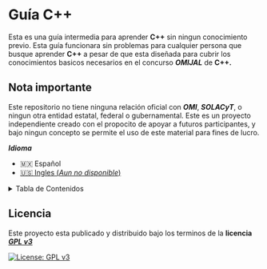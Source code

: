 # **Guía C++**
Esta es una guía intermedia para aprender **C++** sin ningun conocimiento previo. Esta guía funcionara sin problemas para cualquier persona que busque aprender **C++** a pesar de que esta diseñada para cubrir los conocimientos basicos necesarios en el concurso ***OMIJAL*** de **C++.**

## **Nota importante** 
Este repositorio no tiene ninguna relación oficial con ***OMI***, ***SOLACyT***, o ningun otra entidad estatal, federal o gubernamental. Este es un proyecto independiente creado con el propocito de apoyar a futuros participantes, y bajo ningun concepto se permite el uso de este material para fines de lucro.


***Idioma***
- 🇲🇽 Español
- [🇺🇸 Ingles (*Aun no disponible*)](README.md)


<details>
  <summary>Tabla de Contenidos</summary>
  <ol>
    <li>
      <a href="./setup-your-environment/README.md">Configurando en entorno</a>
    </li>
    <li><a href="#Licencia">Licencia</a></li>
  </ol>
</details>



## **Licencia**

Este proyecto esta publicado y distribuido bajo los terminos de la **licencia** [***GPL v3***](https://www.gnu.org/licenses/gpl-3.0)

[![License: GPL v3](https://img.shields.io/badge/License-GPLv3-blue.svg)](https://www.gnu.org/licenses/gpl-3.0)